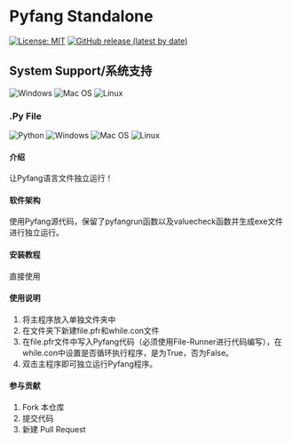 # Pyfang Standalone

[![License: MIT](https://img.shields.io/badge/License-MIT-blue.svg)](https://www.gnu.org/licenses/mit)
[![GitHub release (latest by date)](https://img.shields.io/github/v/release/fangcatchina/pyfang-standalone)](https://github.com/FangcatChina/pyfang-standalone/)
## System Support/系统支持

![Windows](https://img.shields.io/badge/Windows-Supported-brightgreen)
![Mac OS](https://img.shields.io/badge/Mac%20OS-Not%20Supported-orange)
![Linux](https://img.shields.io/badge/Linux-Not%20Supported-orange)

### .Py File
![Python](https://img.shields.io/badge/Python-3.7-blue)
![Windows](https://img.shields.io/badge/Windows-Supported-brightgreen)
![Mac OS](https://img.shields.io/badge/Mac%20OS-Supported-brightgreen)
![Linux](https://img.shields.io/badge/Linux-Supported-brightgreen)

#### 介绍
让Pyfang语言文件独立运行！

#### 软件架构

使用Pyfang源代码，保留了pyfangrun函数以及valuecheck函数并生成exe文件进行独立运行。


#### 安装教程

直接使用

#### 使用说明

1.  将主程序放入单独文件夹中
2.  在文件夹下新建file.pfr和while.con文件
3.  在file.pfr文件中写入Pyfang代码（必须使用File-Runner进行代码编写），在while.con中设置是否循环执行程序，是为True，否为False。
4.  双击主程序即可独立运行Pyfang程序。

#### 参与贡献

1.  Fork 本仓库
2.  提交代码
3.  新建 Pull Request

